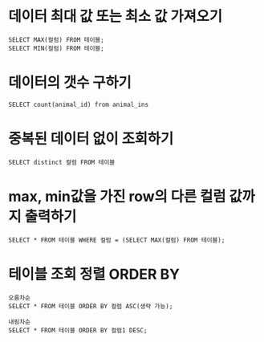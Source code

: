 # 데이터 최대 값 또는 최소 값 가져오기

    SELECT MAX(컬럼) FROM 테이블;
    SELECT MIN(컬럼) FROM 테이블;

# 데이터의 갯수 구하기

    SELECT count(animal_id) from animal_ins

# 중복된 데이터 없이 조회하기

    SELECT distinct 컬럼 FROM 테이블

# max, min값을 가진 row의 다른 컬럼 값까지 출력하기

    SELECT * FROM 테이블 WHERE 컬럼 = (SELECT MAX(컬럼) FROM 테이블);

# 테이블 조회 정렬 ORDER BY

    오름차순
    SELECT * FROM 테이블 ORDER BY 컬럼 ASC(생략 가능);

    내림차순
    SELECT * FROM 테이블 ORDER BY 컬럼1 DESC;
